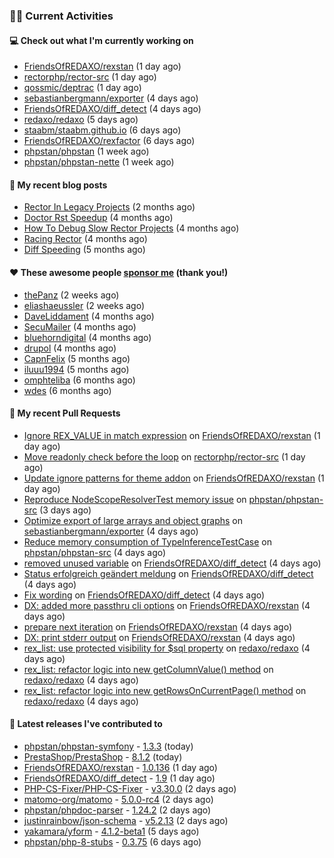 ### 👨‍💻 Current Activities


#### 💻 Check out what I'm currently working on

- [FriendsOfREDAXO/rexstan](https://github.com/FriendsOfREDAXO/rexstan) (1 day ago)
- [rectorphp/rector-src](https://github.com/rectorphp/rector-src) (1 day ago)
- [qossmic/deptrac](https://github.com/qossmic/deptrac) (1 day ago)
- [sebastianbergmann/exporter](https://github.com/sebastianbergmann/exporter) (4 days ago)
- [FriendsOfREDAXO/diff_detect](https://github.com/FriendsOfREDAXO/diff_detect) (4 days ago)
- [redaxo/redaxo](https://github.com/redaxo/redaxo) (5 days ago)
- [staabm/staabm.github.io](https://github.com/staabm/staabm.github.io) (6 days ago)
- [FriendsOfREDAXO/rexfactor](https://github.com/FriendsOfREDAXO/rexfactor) (6 days ago)
- [phpstan/phpstan](https://github.com/phpstan/phpstan) (1 week ago)
- [phpstan/phpstan-nette](https://github.com/phpstan/phpstan-nette) (1 week ago)


#### 📜 My recent blog posts

- [Rector In Legacy Projects](https://staabm.github.io/2023/07/23/rector-in-legacy-projects.html) (2 months ago)
- [Doctor Rst Speedup](https://staabm.github.io/2023/05/18/doctor-rst-speedup.html) (4 months ago)
- [How To Debug Slow Rector Projects](https://staabm.github.io/2023/05/10/how-to-debug-slow-rector-projects.html) (4 months ago)
- [Racing Rector](https://staabm.github.io/2023/05/06/racing-rector.html) (4 months ago)
- [Diff Speeding](https://staabm.github.io/2023/05/01/diff-speeding.html) (5 months ago)


#### ❤️ These awesome people [sponsor me](https://github.com/sponsors/staabm) (thank you!)

- [thePanz](https://github.com/thePanz) (2 weeks ago)
- [eliashaeussler](https://github.com/eliashaeussler) (2 weeks ago)
- [DaveLiddament](https://github.com/DaveLiddament) (4 months ago)
- [SecuMailer](https://github.com/SecuMailer) (4 months ago)
- [bluehorndigital](https://github.com/bluehorndigital) (4 months ago)
- [drupol](https://github.com/drupol) (4 months ago)
- [CapnFelix](https://github.com/CapnFelix) (5 months ago)
- [iluuu1994](https://github.com/iluuu1994) (5 months ago)
- [omphteliba](https://github.com/omphteliba) (6 months ago)
- [wdes](https://github.com/wdes) (6 months ago)


#### 🔨 My recent Pull Requests

- [Ignore REX_VALUE in match expression](https://github.com/FriendsOfREDAXO/rexstan/pull/598) on [FriendsOfREDAXO/rexstan](https://github.com/FriendsOfREDAXO/rexstan) (1 day ago)
- [Move readonly check before the loop](https://github.com/rectorphp/rector-src/pull/5086) on [rectorphp/rector-src](https://github.com/rectorphp/rector-src) (1 day ago)
- [Update ignore patterns for theme addon](https://github.com/FriendsOfREDAXO/rexstan/pull/596) on [FriendsOfREDAXO/rexstan](https://github.com/FriendsOfREDAXO/rexstan) (1 day ago)
- [Reproduce NodeScopeResolverTest memory issue](https://github.com/phpstan/phpstan-src/pull/2647) on [phpstan/phpstan-src](https://github.com/phpstan/phpstan-src) (3 days ago)
- [Optimize export of large arrays and object graphs](https://github.com/sebastianbergmann/exporter/pull/52) on [sebastianbergmann/exporter](https://github.com/sebastianbergmann/exporter) (4 days ago)
- [Reduce memory consumption of TypeInferenceTestCase](https://github.com/phpstan/phpstan-src/pull/2644) on [phpstan/phpstan-src](https://github.com/phpstan/phpstan-src) (4 days ago)
- [removed unused variable](https://github.com/FriendsOfREDAXO/diff_detect/pull/38) on [FriendsOfREDAXO/diff_detect](https://github.com/FriendsOfREDAXO/diff_detect) (4 days ago)
- [Status erfolgreich geändert meldung](https://github.com/FriendsOfREDAXO/diff_detect/pull/37) on [FriendsOfREDAXO/diff_detect](https://github.com/FriendsOfREDAXO/diff_detect) (4 days ago)
- [Fix wording](https://github.com/FriendsOfREDAXO/diff_detect/pull/36) on [FriendsOfREDAXO/diff_detect](https://github.com/FriendsOfREDAXO/diff_detect) (4 days ago)
- [DX: added more passthru cli options](https://github.com/FriendsOfREDAXO/rexstan/pull/595) on [FriendsOfREDAXO/rexstan](https://github.com/FriendsOfREDAXO/rexstan) (4 days ago)
- [prepare next iteration](https://github.com/FriendsOfREDAXO/rexstan/pull/594) on [FriendsOfREDAXO/rexstan](https://github.com/FriendsOfREDAXO/rexstan) (4 days ago)
- [DX: print stderr output](https://github.com/FriendsOfREDAXO/rexstan/pull/593) on [FriendsOfREDAXO/rexstan](https://github.com/FriendsOfREDAXO/rexstan) (4 days ago)
- [rex_list: use protected visibility for $sql property](https://github.com/redaxo/redaxo/pull/5829) on [redaxo/redaxo](https://github.com/redaxo/redaxo) (4 days ago)
- [rex_list: refactor logic into new getColumnValue() method](https://github.com/redaxo/redaxo/pull/5828) on [redaxo/redaxo](https://github.com/redaxo/redaxo) (4 days ago)
- [rex_list: refactor logic into new getRowsOnCurrentPage() method](https://github.com/redaxo/redaxo/pull/5827) on [redaxo/redaxo](https://github.com/redaxo/redaxo) (4 days ago)


#### 🔭 Latest releases I've contributed to

- [phpstan/phpstan-symfony](https://github.com/phpstan/phpstan-symfony) - [1.3.3](https://github.com/phpstan/phpstan-symfony/releases/tag/1.3.3) (today)
- [PrestaShop/PrestaShop](https://github.com/PrestaShop/PrestaShop) - [8.1.2](https://github.com/PrestaShop/PrestaShop/releases/tag/8.1.2) (today)
- [FriendsOfREDAXO/rexstan](https://github.com/FriendsOfREDAXO/rexstan) - [1.0.136](https://github.com/FriendsOfREDAXO/rexstan/releases/tag/1.0.136) (1 day ago)
- [FriendsOfREDAXO/diff_detect](https://github.com/FriendsOfREDAXO/diff_detect) - [1.9](https://github.com/FriendsOfREDAXO/diff_detect/releases/tag/1.9) (1 day ago)
- [PHP-CS-Fixer/PHP-CS-Fixer](https://github.com/PHP-CS-Fixer/PHP-CS-Fixer) - [v3.30.0](https://github.com/PHP-CS-Fixer/PHP-CS-Fixer/releases/tag/v3.30.0) (2 days ago)
- [matomo-org/matomo](https://github.com/matomo-org/matomo) - [5.0.0-rc4](https://github.com/matomo-org/matomo/releases/tag/5.0.0-rc4) (2 days ago)
- [phpstan/phpdoc-parser](https://github.com/phpstan/phpdoc-parser) - [1.24.2](https://github.com/phpstan/phpdoc-parser/releases/tag/1.24.2) (2 days ago)
- [justinrainbow/json-schema](https://github.com/justinrainbow/json-schema) - [v5.2.13](https://github.com/justinrainbow/json-schema/releases/tag/v5.2.13) (2 days ago)
- [yakamara/yform](https://github.com/yakamara/yform) - [4.1.2-beta1](https://github.com/yakamara/yform/releases/tag/4.1.2-beta1) (5 days ago)
- [phpstan/php-8-stubs](https://github.com/phpstan/php-8-stubs) - [0.3.75](https://github.com/phpstan/php-8-stubs/releases/tag/0.3.75) (6 days ago)
